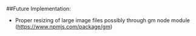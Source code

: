 ##Future Implementation:
* Proper resizing of large image files possibly through gm node module (https://www.npmjs.com/package/gm)